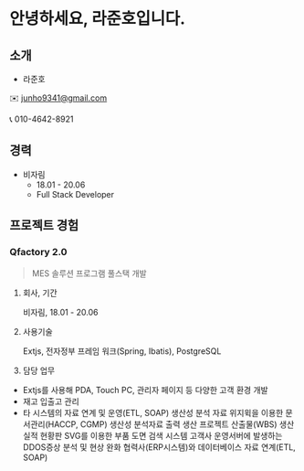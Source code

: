 안녕하세요, 라준호입니다.
=============

## 소개
- 라준호

✉️ junho9341@gmail.com

📞 010-4642-8921


## 경력
- 비자림
    - 18.01 - 20.06
    - Full Stack Developer

## 프로젝트 경험
### Qfactory 2.0
> MES 솔루션 프로그램 풀스택 개발

1. 회사, 기간

    비자림, 18.01 - 20.06
2. 사용기술

    Extjs, 전자정부 프레임 워크(Spring, Ibatis), PostgreSQL
3. 담당 업무
- Extjs를 사용해 PDA, Touch PC, 관리자 페이지 등 다양한 고객 환경 개발
- 재고 입출고 관리
- 타 시스템의 자료 연계 및 운영(ETL, SOAP)
    생산성 분석 자료 
    위지윅을 이용한 문서관리(HACCP, CGMP)
    생산성 분석자료 출력
    생산 프로젝트 산출물(WBS)
    생산 실적 현황판
    SVG를 이용한 부품 도면 검색 시스템
    고객사 운영서버에 발생하는 DDOS증상 분석 및 현상 완화
    협력사(ERP시스템)와 데이터베이스 자료 연계(ETL, SOAP)
